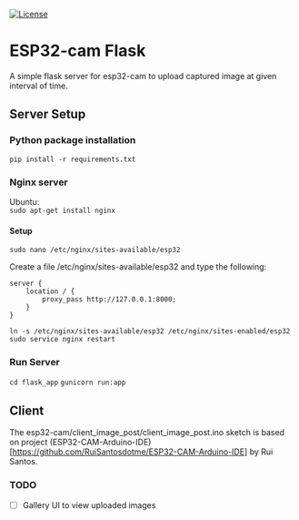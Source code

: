[![License](https://img.shields.io/badge/License-Apache%202.0-blue.svg)](https://opensource.org/licenses/Apache-2.0)  

# ESP32-cam Flask

A simple flask server for esp32-cam to upload captured image at given interval of time.   


## Server Setup

### Python package installation  
```pip install -r requirements.txt```

### Nginx server
Ubuntu:  
```sudo apt-get install nginx```

#### Setup  
```sudo nano /etc/nginx/sites-available/esp32```  

Create a file /etc/nginx/sites-available/esp32 and type the following:  

```
server {  
    location / {  
        proxy_pass http://127.0.0.1:8000;  
    }
}
```  
`ln -s /etc/nginx/sites-available/esp32 /etc/nginx/sites-enabled/esp32`  
`sudo service nginx restart`   

### Run Server
`cd flask_app`
`gunicorn run:app`

## Client
The esp32-cam/client_image_post/client_image_post.ino sketch is based on project (ESP32-CAM-Arduino-IDE)[https://github.com/RuiSantosdotme/ESP32-CAM-Arduino-IDE]  by Rui Santos.

### TODO
- [ ] Gallery UI to view uploaded images
